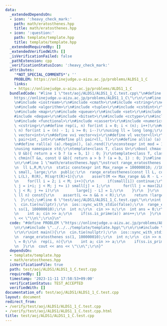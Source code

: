 ```yaml
---
data:
  _extendedDependsOn:
  - icon: ':heavy_check_mark:'
    path: math/eratosthenes.hpp
    title: math/eratosthenes.hpp
  - icon: ':question:'
    path: template/template.hpp
    title: template/template.hpp
  _extendedRequiredBy: []
  _extendedVerifiedWith: []
  _isVerificationFailed: false
  _pathExtension: cpp
  _verificationStatusIcon: ':heavy_check_mark:'
  attributes:
    '*NOT_SPECIAL_COMMENTS*': ''
    PROBLEM: https://onlinejudge.u-aizu.ac.jp/problems/ALDS1_1_C
    links:
    - https://onlinejudge.u-aizu.ac.jp/problems/ALDS1_1_C
  bundledCode: "#line 1 \"test/aoj/ALDS1/ALDS1_1_C.test.cpp\"\n#define PROBLEM \"\
    https://onlinejudge.u-aizu.ac.jp/problems/ALDS1_1_C\"\r\n\r\n#line 1 \"template/template.hpp\"\
    \n#include <iostream>\r\n#include <cmath>\r\n#include <string>\r\n#include <vector>\r\
    \n#include <algorithm>\r\n#include <tuple>\r\n#include <cstdint>\r\n#include <cstdio>\r\
    \n#include <map>\r\n#include <queue>\r\n#include <set>\r\n#include <stack>\r\n\
    #include <deque>\r\n#include <bitset>\r\n#include <cctype>\r\n#include <climits>\r\
    \n#include <functional>\r\n#include <cassert>\r\n#include <numeric>\r\n#include\
    \ <cstring>\r\n#define rep(i, n) for(int i = 0; i < (n); i++)\r\n#define per(i,\
    \ n) for(int i = (n) - 1; i >= 0; i--)\r\nusing ll = long long;\r\n#define vi\
    \ vector<int>\r\n#define vvi vector<vi>\r\n#define vl vector<ll>\r\n#define pii\
    \ pair<int, int>\r\n#define pll pair<ll, ll>\r\n#define all(a) (a).begin(), (a).end()\r\
    \n#define rall(a) (a).rbegin(), (a).rend()\r\nconstexpr int mod = 1000000007;\r\
    \nusing namespace std;\r\ntemplate<class T, class U>\r\nbool chmax(T &a, const\
    \ U &b){ return a < b ? (a = b, 1) : 0; }\r\ntemplate<class T, class U>\r\nbool\
    \ chmin(T &a, const U &b){ return a > b ? (a = b, 1) : 0; }\n#line 4 \"test/aoj/ALDS1/ALDS1_1_C.test.cpp\"\
    \n\r\n#line 1 \"math/eratosthenes.hpp\"\nstruct range_eratosthenes {\r\n  private:\r\
    \n  ll L,R,M;\r\n  static constexpr int Max_range = 100000010; //10^8\r\n  bitset<Max_range>\
    \ small, large;\r\n  public:\r\n  range_eratosthenes(const ll L, const ll R) :\
    \ L(L), R(R), M(sqrt(R)+1){\r\n    assert(M <= Max_range && R - L <= Max_range);\r\
    \n    for(ll i = 2; i < M; i++){\r\n      if(small[i]) continue;\r\n      for(ll\
    \ j = i+i; j < M; j += i) small[j] = 1;\r\n      for(ll j = max(2LL, (L+i-1)/i)*i;\
    \ j < R; j += i)\r\n        large[j - L] = 1;\r\n    }\r\n  }\r\n  bool is_prime(const\
    \ ll n) const{\r\n    assert(L <= n && n < R);\r\n    return !large[n - L];\r\n\
    \  }\r\n};\n#line 6 \"test/aoj/ALDS1/ALDS1_1_C.test.cpp\"\n\r\nint main(){\r\n\
    \  cin.tie(nullptr);\r\n  ios::sync_with_stdio(false);\r\n  range_eratosthenes\
    \ ss(1, 100000010);\r\n  int n;\r\n  cin >> n;\r\n  int ans = 0;\r\n  rep(i, n){\r\
    \n    int a; cin >> a;\r\n    if(ss.is_prime(a)) ans++;\r\n  }\r\n  cout << ans\
    \ << \"\\n\";\r\n}\n"
  code: "#define PROBLEM \"https://onlinejudge.u-aizu.ac.jp/problems/ALDS1_1_C\"\r\
    \n\r\n#include \"../../../template/template.hpp\"\r\n\r\n#include \"../../../math/eratosthenes.hpp\"\
    \r\n\r\nint main(){\r\n  cin.tie(nullptr);\r\n  ios::sync_with_stdio(false);\r\
    \n  range_eratosthenes ss(1, 100000010);\r\n  int n;\r\n  cin >> n;\r\n  int ans\
    \ = 0;\r\n  rep(i, n){\r\n    int a; cin >> a;\r\n    if(ss.is_prime(a)) ans++;\r\
    \n  }\r\n  cout << ans << \"\\n\";\r\n}"
  dependsOn:
  - template/template.hpp
  - math/eratosthenes.hpp
  isVerificationFile: true
  path: test/aoj/ALDS1/ALDS1_1_C.test.cpp
  requiredBy: []
  timestamp: '2023-11-11 17:58:53+09:00'
  verificationStatus: TEST_ACCEPTED
  verifiedWith: []
documentation_of: test/aoj/ALDS1/ALDS1_1_C.test.cpp
layout: document
redirect_from:
- /verify/test/aoj/ALDS1/ALDS1_1_C.test.cpp
- /verify/test/aoj/ALDS1/ALDS1_1_C.test.cpp.html
title: test/aoj/ALDS1/ALDS1_1_C.test.cpp
---
```

